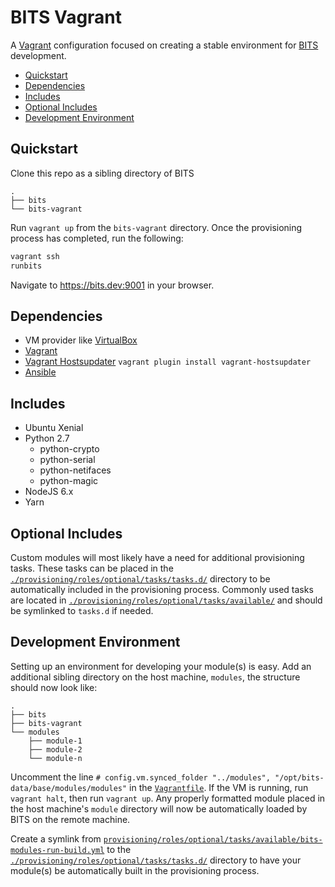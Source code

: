 # BITS Vagrant

A <a href="https://www.vagrantup.com/" target="_blank">Vagrant</a> configuration focused on creating a stable environment for <a href="https://github.com/LGSInnovations/bits" target="_blank">BITS</a> development.

<!-- MarkdownTOC autolink="true" indent="    " bracket="round" -->

- [Quickstart](#quickstart)
- [Dependencies](#dependencies)
- [Includes](#includes)
- [Optional Includes](#optional-includes)
- [Development Environment](#development-environment)

<!-- /MarkdownTOC -->

## Quickstart

Clone this repo as a sibling directory of BITS

```
.
├── bits
└── bits-vagrant
```

Run `vagrant up` from the `bits-vagrant` directory. Once the provisioning process has completed, run the following:
```bash
vagrant ssh
runbits
```

Navigate to <a href="https://bits.dev:9001" target="_blank">https://bits.dev:9001</a> in your browser.

## Dependencies

* VM provider like <a href="https://www.virtualbox.org/" target="_blank">VirtualBox</a>
* <a href="https://www.vagrantup.com/" target="_blank">Vagrant</a>
* <a href="https://github.com/cogitatio/vagrant-hostsupdater" target="_blank">Vagrant Hostsupdater</a> `vagrant plugin install vagrant-hostsupdater`
* <a href="http://docs.ansible.com/ansible/latest/intro_installation.html#installing-the-control-machine">Ansible</a>

## Includes

* Ubuntu Xenial
* Python 2.7
    * python-crypto
    * python-serial
    * python-netifaces
    * python-magic
* NodeJS 6.x
* Yarn

## Optional Includes

Custom modules will most likely have a need for additional provisioning tasks. These tasks can be placed in the <a href="provisioning/roles/optional/tasks/tasks.d/">`./provisioning/roles/optional/tasks/tasks.d/`</a> directory to be automatically included in the provisioning process. Commonly used tasks are located in <a href="provisioning/roles/optional/tasks/available/">`./provisioning/roles/optional/tasks/available/`</a> and should be symlinked to `tasks.d` if needed.

## Development Environment

Setting up an environment for developing your module(s) is easy. Add an additional sibling directory on the host machine, `modules`, the structure should now look like:

```
.
├── bits
├── bits-vagrant
└── modules
    ├── module-1
    ├── module-2
    └── module-n
```

Uncomment the line `# config.vm.synced_folder "../modules", "/opt/bits-data/base/modules/modules"` in the <a href="Vagrantfile">`Vagrantfile`</a>. If the VM is running, run `vagrant halt`, then run `vagrant up`. Any properly formatted module placed in the host machine's `module` directory will now be automatically loaded by BITS on the remote machine.

Create a symlink from <a href="./provisioning/roles/optional/tasks/available/bits-modules-run-build.yml">`provisioning/roles/optional/tasks/available/bits-modules-run-build.yml`</a> to the <a href="./provisioning/roles/optional/tasks/tasks.d/">`./provisioning/roles/optional/tasks/tasks.d/`</a> directory to have your module(s) be automatically built in the provisioning process.
